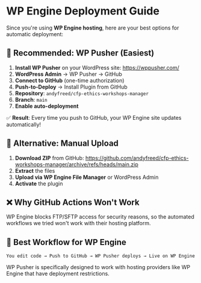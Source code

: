 # WP Engine Deployment Guide

Since you're using **WP Engine hosting**, here are your best options for automatic deployment:

## 🎯 Recommended: WP Pusher (Easiest)

1. **Install WP Pusher** on your WordPress site: https://wppusher.com/
2. **WordPress Admin** → WP Pusher → GitHub
3. **Connect to GitHub** (one-time authorization)
4. **Push-to-Deploy** → Install Plugin from GitHub
5. **Repository**: `andyfreed/cfp-ethics-workshops-manager`
6. **Branch**: `main`
7. **Enable auto-deployment**

✅ **Result**: Every time you push to GitHub, your WP Engine site updates automatically!

## 🔧 Alternative: Manual Upload

1. **Download ZIP** from GitHub: https://github.com/andyfreed/cfp-ethics-workshops-manager/archive/refs/heads/main.zip
2. **Extract** the files
3. **Upload via WP Engine File Manager** or WordPress Admin
4. **Activate** the plugin

## ❌ Why GitHub Actions Won't Work

WP Engine blocks FTP/SFTP access for security reasons, so the automated workflows we tried won't work with their hosting platform.

## 🚀 Best Workflow for WP Engine

```
You edit code → Push to GitHub → WP Pusher deploys → Live on WP Engine
```

WP Pusher is specifically designed to work with hosting providers like WP Engine that have deployment restrictions. 